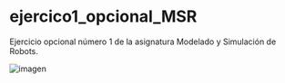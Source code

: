 # ejercico1_opcional_MSR


Ejercicio opcional número 1 de la asignatura Modelado y Simulación de Robots.

![imagen](https://github.com/user-attachments/assets/3a97686e-4d58-4c35-86e3-4f244cf46c4c)

